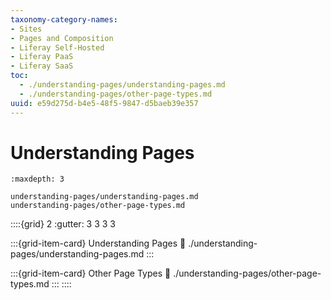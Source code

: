 ```yaml
---
taxonomy-category-names:
- Sites
- Pages and Composition
- Liferay Self-Hosted
- Liferay PaaS
- Liferay SaaS
toc:
  - ./understanding-pages/understanding-pages.md
  - ./understanding-pages/other-page-types.md
uuid: e59d275d-b4e5-48f5-9847-d5baeb39e357
---
```

# Understanding Pages

```{toctree}
:maxdepth: 3

understanding-pages/understanding-pages.md
understanding-pages/other-page-types.md
```

::::{grid} 2
:gutter: 3 3 3 3

:::{grid-item-card} Understanding Pages
:link: ./understanding-pages/understanding-pages.md
:::

:::{grid-item-card} Other Page Types
:link: ./understanding-pages/other-page-types.md
:::
::::
